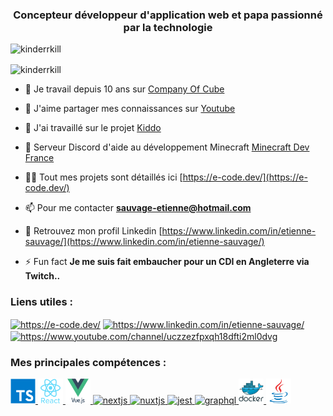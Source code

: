 <h3 align="center">Concepteur développeur d'application web et papa passionné par la technologie</h3>

<p align="left"> <img src="https://komarev.com/ghpvc/?username=kinderrkill&label=Profile%20views&color=0e75b6&style=flat" alt="kinderrkill" /> </p>


<p><img align="center" src="https://github-readme-stats.vercel.app/api?username=kinderrkill&show_icons=true&locale=en" alt="kinderrkill" /></p>

- 🔭 Je travail depuis 10 ans sur [Company Of Cube](https://companyofcube.fr/)

- 🌱 J'aime partager mes connaissances sur [Youtube]([https://companyofcube.fr/](https://www.youtube.com/channel/UCzzeZfPXqh18DFtI2ml0DVg))

- 👯 J'ai travaillé sur le projet [Kiddo](https://kiddo-front-la-passerelle.netlify.app/)

- 🤝 Serveur Discord d'aide au développement Minecraft [Minecraft Dev France](https://discord.gg/x2WwPnYk5c)

- 👨‍💻 Tout mes projets sont détaillés ici [https://e-code.dev/](https://e-code.dev/)

- 📫 Pour me contacter **sauvage-etienne@hotmail.com**

- 📄 Retrouvez mon profil Linkedin [https://www.linkedin.com/in/etienne-sauvage/](https://www.linkedin.com/in/etienne-sauvage/)

- ⚡ Fun fact **Je me suis fait embaucher pour un CDI en Angleterre via Twitch..**

<h3 align="left">Liens utiles :</h3>
<p align="left">
<a href="https://dev.to/https://e-code.dev/" target="blank"><img align="center" src="https://raw.githubusercontent.com/rahuldkjain/github-profile-readme-generator/master/src/images/icons/Social/devto.svg" alt="https://e-code.dev/" height="30" width="40" /></a>
<a href="https://linkedin.com/in/https://www.linkedin.com/in/etienne-sauvage/" target="blank"><img align="center" src="https://raw.githubusercontent.com/rahuldkjain/github-profile-readme-generator/master/src/images/icons/Social/linked-in-alt.svg" alt="https://www.linkedin.com/in/etienne-sauvage/" height="30" width="40" /></a>
<a href="https://www.youtube.com/c/https://www.youtube.com/channel/uczzezfpxqh18dfti2ml0dvg" target="blank"><img align="center" src="https://raw.githubusercontent.com/rahuldkjain/github-profile-readme-generator/master/src/images/icons/Social/youtube.svg" alt="https://www.youtube.com/channel/uczzezfpxqh18dfti2ml0dvg" height="30" width="40" /></a>
</p>

<h3 align="left">Mes principales compétences : </h3>
<p align="left"> 
  <a href="https://www.typescriptlang.org/" target="_blank" rel="noreferrer"> <img src="https://raw.githubusercontent.com/devicons/devicon/master/icons/typescript/typescript-original.svg" alt="typescript" width="40" height="40"/> </a> 
  <a href="https://reactjs.org/" target="_blank" rel="noreferrer"> <img src="https://raw.githubusercontent.com/devicons/devicon/master/icons/react/react-original-wordmark.svg" alt="react" width="40" height="40"/> </a> 
  <a href="https://vuejs.org/" target="_blank" rel="noreferrer"> <img src="https://raw.githubusercontent.com/devicons/devicon/master/icons/vuejs/vuejs-original-wordmark.svg" alt="vuejs" width="40" height="40"/> </a>   
  <a href="https://nextjs.org/" target="_blank" rel="noreferrer"> <img src="https://cdn.worldvectorlogo.com/logos/nextjs-2.svg" alt="nextjs" width="40" height="40"/> </a> 
  <a href="https://nuxtjs.org/" target="_blank" rel="noreferrer"> <img src="https://www.vectorlogo.zone/logos/nuxtjs/nuxtjs-icon.svg" alt="nuxtjs" width="40" height="40"/> </a> 
  <a href="https://jestjs.io" target="_blank" rel="noreferrer"> <img src="https://www.vectorlogo.zone/logos/jestjsio/jestjsio-icon.svg" alt="jest" width="40" height="40"/> </a> 
  <a href="https://graphql.org" target="_blank" rel="noreferrer"> <img src="https://www.vectorlogo.zone/logos/graphql/graphql-icon.svg" alt="graphql" width="40" height="40"/> </a> 
  <a href="https://www.docker.com/" target="_blank" rel="noreferrer"> <img src="https://raw.githubusercontent.com/devicons/devicon/master/icons/docker/docker-original-wordmark.svg" alt="docker" width="40" height="40"/> </a>
  <a href="https://www.java.com" target="_blank" rel="noreferrer"> <img src="https://raw.githubusercontent.com/devicons/devicon/master/icons/java/java-original.svg" alt="java" width="40" height="40"/> </a> 
</p>
